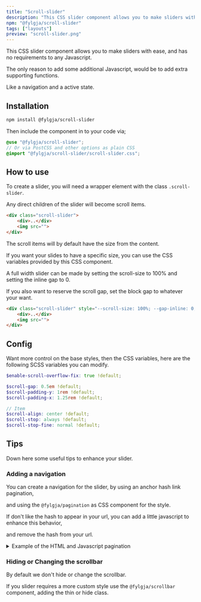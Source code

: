 ```yaml
---
title: "Scroll-slider"
description: "This CSS slider component allows you to make sliders with eas. And no requirements to any Javascript"
npm: "@fylgja/scroll-slider"
tags: ["layouts"]
preview: "scroll-slider.png"
---
```


This CSS slider component allows you to make sliders with ease,
and has no requirements to any Javascript.

The only reason to add some additional Javascript,
would be to add extra supporting functions.

Like a navigation and a active state.

## Installation

```bash
npm install @fylgja/scroll-slider
```

Then include the component in to your code via;

```scss
@use "@fylgja/scroll-slider";
// Or via PostCSS and other options as plain CSS
@import "@fylgja/scroll-slider/scroll-slider.css";
```

## How to use

To create a slider, you will need a wrapper element with the class `.scroll-slider`.

Any direct children of the slider will become scroll items.

```html
<div class="scroll-slider">
    <div>..</div>
    <img src="">
</div>
```

The scroll items will by default have the size from the content.

If you want your slides to have a specific size, 
you can use the CSS variables provided by this CSS component.

A full width slider can be made by setting the scroll-size to 100%
and setting the inline gap to 0.

If you also want to reserve the scroll gap, set the block gap to whatever your want.

```html
<div class="scroll-slider" style="--scroll-size: 100%; --gap-inline: 0;">
    <div>..</div>
    <img src="">
</div>
```

## Config

Want more control on the base styles, then the CSS variables,
here are the following SCSS variables you can modify.

```scss
$enable-scroll-overflow-fix: true !default;

$scroll-gap: 0.5em !default;
$scroll-padding-y: 1rem !default;
$scroll-padding-x: 1.25rem !default;

// Item
$scroll-align: center !default;
$scroll-stop: always !default;
$scroll-stop-fine: normal !default;
```

## Tips

Down here some useful tips to enhance your slider.

### Adding a navigation

You can create a navigation for the slider,
by using an anchor hash link pagination,

and using the `@fylgja/pagination` as CSS component for the style.

If don't like the hash to appear in your url,
you can add a little javascript to enhance this behavior,

and remove the hash from your url.

<details class="faq-panel"><summary>Example of the HTML and Javascript pagination</summary>

```html
<div class="scroll-slider">
    <div id="scroll-item-1">..</div>
    <div id="scroll-item-2">..</div>
</div>
<div class="pagination my-1" aria-label="pagination">
    <a href="#scroll-item-1" class="pagination-link" onclick="scrollToElement()">
        <span><span class="aria-hidden">Go to slide </span>1</span>
    </a>
    <a href="#scroll-item-2" class="pagination-link" onclick="scrollToElement()">
        <span><span class="aria-hidden">Go to slide </span>2</span>
    </a>
</div>
<script>
    const scrollToElement = () => {
        const id = event.target.attributes.href.value.split("#")[1];
        event.preventDefault();
        document.getElementById(id).scrollIntoView();
    }
</script>
```

_An event listener would have been better. But this is just sample 😉_

</details>

### Hiding or Changing the scrollbar

By default we don't hide or change the scrollbar.

If you slider requires a more custom style use the `@fylgja/scrollbar` component,
adding the thin or hide class.

